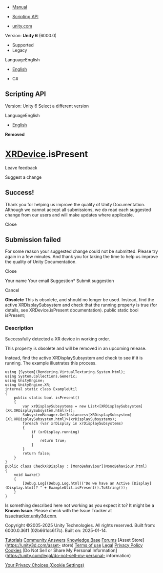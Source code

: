 [ ]()

  * [Manual](../Manual/index.html)
  * [Scripting API](../ScriptReference/index.html)

  * [unity.com](https://unity.com/)

Version: **Unity 6** (6000.0)

  * Supported
  * Legacy

LanguageEnglish

  * [English]()

  * C#

[ ](https://docs.unity3d.com)

## Scripting API

Version: Unity 6 Select a different version

LanguageEnglish

  * [English]()

**Removed**  

#  [XRDevice](XR.XRDevice.html).isPresent

Leave feedback

Suggest a change

## Success!

Thank you for helping us improve the quality of Unity Documentation. Although
we cannot accept all submissions, we do read each suggested change from our
users and will make updates where applicable.

Close

## Submission failed

For some reason your suggested change could not be submitted. Please <a>try
again</a> in a few minutes. And thank you for taking the time to help us
improve the quality of Unity Documentation.

Close

Your name Your email Suggestion* Submit suggestion

Cancel

[ ]()

**Obsolete** This is obsolete, and should no longer be used. Instead, find the
active XRDisplaySubsystem and check that the running property is true (for
details, see XRDevice.isPresent documentation). public static bool isPresent;

### Description

Successfully detected a XR device in working order.

This property is obsolete and will be removed in an upcoming release.  
  
Instead, find the active XRDisplaySubsystem and check to see if it is running.
The example illustrates this process.

    
    
    using [System](Rendering.VirtualTexturing.System.html);
    using System.Collections.Generic;
    using UnityEngine;
    using UnityEngine.XR;
    internal static class ExampleUtil
    {
        public static bool isPresent()
        {
            var xrDisplaySubsystems = new List<[XRDisplaySubsystem](XR.XRDisplaySubsystem.html)>();
            SubsystemManager.GetInstances<[XRDisplaySubsystem](XR.XRDisplaySubsystem.html)>(xrDisplaySubsystems);
            foreach (var xrDisplay in xrDisplaySubsystems)
            {
                if (xrDisplay.running)
                {
                    return true;
                }
            }
            return false;
        }
    }
    public class CheckXRDisplay : [MonoBehaviour](MonoBehaviour.html)
    {
        void Awake()
        {
            [Debug.Log](Debug.Log.html)("Do we have an Active [Display](Display.html)? " + ExampleUtil.isPresent().ToString());
        }
    }
    

Is something described here not working as you expect it to? It might be a
**Known Issue**. Please check with the Issue Tracker at
[issuetracker.unity3d.com](https://issuetracker.unity3d.com).

Copyright ©2005-2025 Unity Technologies. All rights reserved. Built from:
6000.0.36f1 (02b661dc617c). Built on: 2025-01-14.

[Tutorials](https://unity3d.com/learn) [Community
Answers](https://answers.unity3d.com) [Knowledge
Base](https://support.unity3d.com/hc/en-us)
[Forums](https://forum.unity3d.com) [Asset Store](https://unity3d.com/asset-
store) [Terms of use](https://docs.unity3d.com/Manual/TermsOfUse.html)
[Legal](https://unity.com/legal) [Privacy
Policy](https://unity.com/legal/privacy-policy)
[Cookies](https://unity.com/legal/cookie-policy) [Do Not Sell or Share My
Personal Information](https://unity.com/legal/do-not-sell-my-personal-
information)

[Your Privacy Choices (Cookie Settings)](javascript:void\(0\);)

